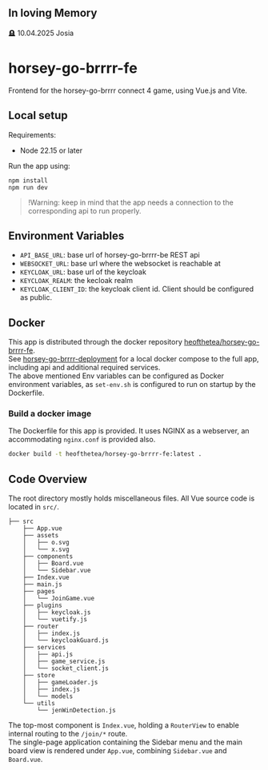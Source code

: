 ## In loving Memory

🪦 10.04.2025 Josia

# horsey-go-brrrr-fe

Frontend for the horsey-go-brrrr connect 4 game, using Vue.js and Vite.

## Local setup

Requirements:

-   Node 22.15 or later

Run the app using:

```
npm install
npm run dev
```

> !Warning: keep in mind that the app needs a connection to the corresponding api to run properly.

## Environment Variables

-   `API_BASE_URL`: base url of horsey-go-brrrr-be REST api
-   `WEBSOCKET_URL`: base url where the websocket is reachable at
-   `KEYCLOAK_URL`: base url of the keycloak
-   `KEYCLOAK_REALM`: the kecloak realm
-   `KEYCLOAK_CLIENT_ID`: the keycloak client id. Client should be configured as public.

## Docker

This app is distributed through the docker repository [heofthetea/horsey-go-brrrr-fe](https://hub.docker.com/repository/docker/heofthetea/horsey-go-brrrr-fe/). <br>
See [horsey-go-brrrr-deployment](https://github.com/heofthetea/horsey-go-brrrr-deployment) for a local docker compose to the full app, including api and additional required services.<br>
The above mentioned Env variables can be configured as Docker environment variables, as `set-env.sh` is configured to run on startup by the Dockerfile.

### Build a docker image

The Dockerfile for this app is provided. It uses NGINX as a webserver, an accommodating `nginx.conf` is provided also.

```bash
docker build -t heofthetea/horsey-go-brrrr-fe:latest .
```

## Code Overview

The root directory mostly holds miscellaneous files. All Vue source code is located in `src/`.

```tree
├── src
    ├── App.vue
    ├── assets
    │   ├── o.svg
    │   └── x.svg
    ├── components
    │   ├── Board.vue
    │   └── Sidebar.vue
    ├── Index.vue
    ├── main.js
    ├── pages
    │   └── JoinGame.vue
    ├── plugins
    │   ├── keycloak.js
    │   └── vuetify.js
    ├── router
    │   ├── index.js
    │   └── keycloakGuard.js
    ├── services
    │   ├── api.js
    │   ├── game_service.js
    │   └── socket_client.js
    ├── store
    │   ├── gameLoader.js
    │   ├── index.js
    │   └── models
    └── utils
        └── jenWinDetection.js
```

The top-most component is `Index.vue`, holding a `RouterView` to enable internal routing to the `/join/*` route.<br>
The single-page application containing the Sidebar menu and the main board view is rendered under `App.vue`, combining `Sidebar.vue` and `Board.vue`.
